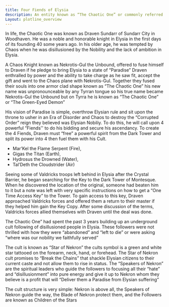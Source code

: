 ```yaml
---
title: Four Fiends of Elysia
description: An entity known as “The Chaotic One” or commonly referred to by common folk as “The Green-Eyed Demon” seeks to complete his “Vision of Paradise” by bringing Elysia to its knees.
Layout: plotline_overview
---
```


In life, the Chaotic One was known as Draven Sundarr of Sundarr City in Woodhaven. He was a noble and honorable knight in Elysia in the first days of its founding 40 some years ago. In his older age, he was tempted by Chaos when he was disillusioned by the Nobility and the lack of ambition in Elysia. 

A Chaos Knight known as Nekrotis-Gul the Unbound, offered to fuse himself to Draven if he pledge to bring Elysia to a state of “Paradise” Draven enthralled by power and the ability to take charge as he saw fit, accept the gift and went to the Chaos plane with Nekrotis-Gul. Together they fused their souls into one armor clad shape known as “The Chaotic One” his new name was unpronounceable by any Tyrran tongue so his true name became Nekrotis-Gul the Unbound but on Tyrra he is known as “The Chaotic One” or “The Green-Eyed Demon”

His vision of Paradise is simple, overthrow Elysian rule and sit upon the throne to usher in an Era of Disorder and Chaos to destroy the “Corrupted Order” reign they believed was Elysian Nobiliy. To do this, he will call upon 4 powerful “Fiends'' to do his bidding and secure his ascendancy. To create the 4 Fiends, Draven must “free” a powerful spirit from the Dark Tower and split its power into 4 then fuel them with his Cult.

- Mar’Kel the Flame Serpent (Fire), 
- Gigas the Titan (Earth), 
- Hydrosus the Drowned (Water), 
- Tal’Deth the Cloudstrider (Air) 

Seeing some of Valdricks troops left behind in Elysia after the Crystal Barrier, he began searching for the Key to the Dark Tower of Montesque. When he discovered the location of the original, someone had beaten him to it but a note was left with very specific instructions on how to get a “One Time Access Key” to the Tower. To gain access to this key, Draven approached Valdricks forces and offered them a return to their master if they helped him gain the Key Copy. After some discussion of the terms, Valdricks forces allied themselves with Draven until the deal was done.

The Chaotic One” had spent the past 3 years building up an underground cult following of disillusioned people in Elysia. These followers were not thrilled with how they were “abandoned” and “left to die” or were asking “where was our nobility we faithfully served” 

The cult is known as “Star of Nekron” the cults symbol is a green and white star tattooed on the forearm, neck, hand, or forehead. The Star of Nekron cult promises to “Break the Chains” that shackle Elysian citizens to their current caste and not allow them to rise in status. The “Speakers of Nekron” are the spiritual leaders who guide the followers to focusing all their “hate” and “disillusionment” into pure energy and give it up to Nekron whom they believe is a profit that will “Deliver them a Paradise from Elysian suffering” 

The cult structure is very simple: Nekron is above all, the Speakers of Nekron guide the way, the Blade of Nekron protect them, and the Followers are known as Children of the Stars

